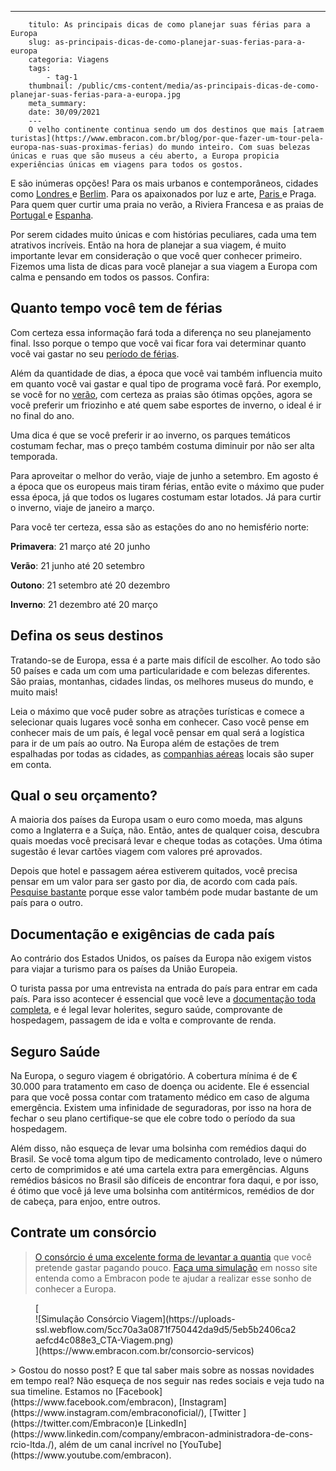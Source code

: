 ---
        titulo: As principais dicas de como planejar suas férias para a Europa
        slug: as-principais-dicas-de-como-planejar-suas-ferias-para-a-europa
        categoria: Viagens
        tags:
            - tag-1
        thumbnail: /public/cms-content/media/as-principais-dicas-de-como-planejar-suas-ferias-para-a-europa.jpg
        meta_summary: 
        date: 30/09/2021
        ---
        O velho continente continua sendo um dos destinos que mais [atraem turistas](https://www.embracon.com.br/blog/por-que-fazer-um-tour-pela-europa-nas-suas-proximas-ferias) do mundo inteiro. Com suas belezas únicas e ruas que são museus a céu aberto, a Europa propicia experiências únicas em viagens para todos os gostos.

E são inúmeras opções! Para os mais urbanos e contemporâneos, cidades como [Londres ](https://www.embracon.com.br/blog/vai-viajar-para-londres-veja-4-dicas-para-aproveitar-o-passeio)e [Berlim](https://www.embracon.com.br/blog/6-dicas-para-sua-proxima-viagem-a-berlim-com-os-amigos). Para os apaixonados por luz e arte, [Paris ](https://www.embracon.com.br/blog/5-razoes-para-viajar-para-paris)e Praga. Para quem quer curtir uma praia no verão, a Riviera Francesa e as praias de [Portugal ](https://www.embracon.com.br/blog/5-motivos-para-voce-viajar-para-portugal-o-quanto-antes)e [Espanha](https://www.embracon.com.br/blog/5-motivos-pelos-quais-voce-deve-viajar-para-a-espanha).

Por serem cidades muito únicas e com histórias peculiares, cada uma tem atrativos incríveis. Então na hora de planejar a sua viagem, é muito importante levar em consideração o que você quer conhecer primeiro. Fizemos uma lista de dicas para você planejar a sua viagem a Europa com calma e pensando em todos os passos. Confira:

Quanto tempo você tem de férias
-------------------------------

Com certeza essa informação fará toda a diferença no seu planejamento final. Isso porque o tempo que você vai ficar fora vai determinar quanto você vai gastar no seu [período de férias](https://www.embracon.com.br/blog/conheca-4-destinos-incriveis-para-passar-ferias-em-familia).

Além da quantidade de dias, a época que você vai também influencia muito em quanto você vai gastar e qual tipo de programa você fará. Por exemplo, se você for no [verão](https://www.embracon.com.br/blog/5-lugares-para-conhecer-no-verao), com certeza as praias são ótimas opções, agora se você preferir um friozinho e até quem sabe esportes de inverno, o ideal é ir no final do ano.

Uma dica é que se você preferir ir ao inverno, os parques temáticos costumam fechar, mas o preço também costuma diminuir por não ser alta temporada.

Para aproveitar o melhor do verão, viaje de junho a setembro. Em agosto é a época que os europeus mais tiram férias, então evite o máximo que puder essa época, já que todos os lugares costumam estar lotados. Já para curtir o inverno, viaje de janeiro a março.

Para você ter certeza, essa são as estações do ano no hemisfério norte:

**Primavera**: 21 março até 20 junho

**Verão**: 21 junho até 20 setembro

**Outono**: 21 setembro até 20 dezembro

**Inverno**: 21 dezembro até 20 março

Defina os seus destinos
-----------------------

Tratando-se de Europa, essa é a parte mais difícil de escolher. Ao todo são 50 países e cada um com uma particularidade e com belezas diferentes. São praias, montanhas, cidades lindas, os melhores museus do mundo, e muito mais!

Leia o máximo que você puder sobre as atrações turísticas e comece a selecionar quais lugares você sonha em conhecer. Caso você pense em conhecer mais de um país, é legal você pensar em qual será a logística para ir de um país ao outro. Na Europa além de estações de trem espalhadas por todas as cidades, as [companhias aéreas](https://www.embracon.com.br/blog/4-dicas-na-hora-de-comprar-passagens-aereas) locais são super em conta.

Qual o seu orçamento?
---------------------

A maioria dos países da Europa usam o euro como moeda, mas alguns como a Inglaterra e a Suíça, não. Então, antes de qualquer coisa, descubra quais moedas você precisará levar e cheque todas as cotações. Uma ótima sugestão é levar cartões viagem com valores pré aprovados.

Depois que hotel e passagem aérea estiverem quitados, você precisa pensar em um valor para ser gasto por dia, de acordo com cada país.[ Pesquise bastante](https://www.embracon.com.br/blog/saiba-como-montar-um-roteiro-de-viagem-em-7-passos) porque esse valor também pode mudar bastante de um país para o outro.

Documentação e exigências de cada país 
---------------------------------------

Ao contrário dos Estados Unidos, os países da Europa não exigem vistos para viajar a turismo para os países da União Europeia.

O turista passa por uma entrevista na entrada do país para entrar em cada país. Para isso acontecer é essencial que você leve a [documentação toda completa](https://www.embracon.com.br/blog/3-dicas-para-passar-na-imigracao-de-qualquer-pais-sem-problemas), e é legal levar holerites, seguro saúde, comprovante de hospedagem, passagem de ida e volta e comprovante de renda.

Seguro Saúde
------------

Na Europa, o seguro viagem é obrigatório. A cobertura mínima é de € 30.000 para tratamento em caso de doença ou acidente. Ele é essencial para que você possa contar com tratamento médico em caso de alguma emergência. Existem uma infinidade de seguradoras, por isso na hora de fechar o seu plano certifique-se que ele cobre todo o período da sua hospedagem.

Além disso, não esqueça de levar uma bolsinha com remédios daqui do Brasil. Se você toma algum tipo de medicamento controlado, leve o número certo de comprimidos e até uma cartela extra para emergências. Alguns remédios básicos no Brasil são difíceis de encontrar fora daqui, e por isso, é ótimo que você já leve uma bolsinha com antitérmicos, remédios de dor de cabeça, para enjoo, entre outros.

Contrate um consórcio 
----------------------

> [O consórcio é uma excelente forma de levantar a quantia](https://www.embracon.com.br/blog/consorcio-de-viagens-embracon-vantagens) que você pretende gastar pagando pouco. [Faça uma simulação](https://www.embracon.com.br/consorcio-servicos) em nosso site entenda como a Embracon pode te ajudar a realizar esse sonho de conhecer a Europa.

<figure class="w-richtext-figure-type-image w-richtext-align-center">[<div>![Simulação Consórcio Viagem](https://uploads-ssl.webflow.com/5cc70a3a0871f750442da9d5/5eb5b2406ca2aefcd4c088e3_CTA-Viagem.png)</div>](https://www.embracon.com.br/consorcio-servicos)</figure>> Gostou do nosso post? E que tal saber mais sobre as nossas novidades em tempo real? Não esqueça de nos seguir nas redes sociais e veja tudo na sua timeline. Estamos no [Facebook](https://www.facebook.com/embracon), [Instagram](https://www.instagram.com/embraconoficial/), [Twitter ](https://twitter.com/Embracon)e [LinkedIn](https://www.linkedin.com/company/embracon-administradora-de-cons-rcio-ltda./), além de um canal incrível no [YouTube](https://www.youtube.com/embracon).

‍
        